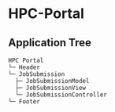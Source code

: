 # HPC-Portal

## Application Tree
```
HPC Portal
└─ Header
└─ JobSubmission
  ├─ JobSubmissionModel 
  ├─ JobSubmissionView
  └─ JobSubmissionController
└─ Footer
```
